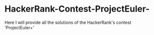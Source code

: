 # HackerRank-Contest-ProjectEuler-
Here I will provide all the solutions of the HackerRank's contest 'ProjectEuler+'
